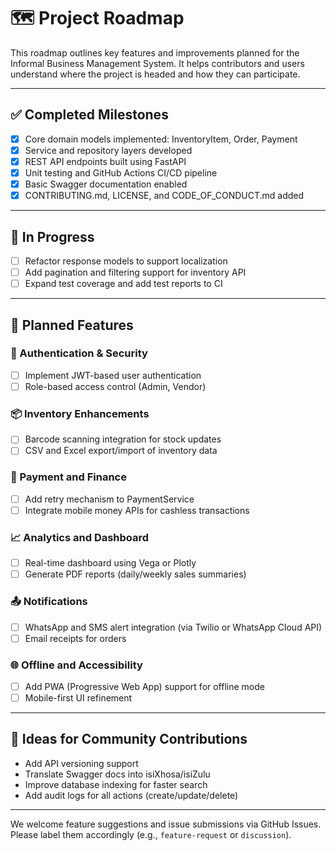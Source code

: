 # 🗺️ Project Roadmap

This roadmap outlines key features and improvements planned for the Informal Business Management System. It helps contributors and users understand where the project is headed and how they can participate.

---

## ✅ Completed Milestones

- [x] Core domain models implemented: InventoryItem, Order, Payment
- [x] Service and repository layers developed
- [x] REST API endpoints built using FastAPI
- [x] Unit testing and GitHub Actions CI/CD pipeline
- [x] Basic Swagger documentation enabled
- [x] CONTRIBUTING.md, LICENSE, and CODE_OF_CONDUCT.md added

---

## 🚧 In Progress

- [ ] Refactor response models to support localization
- [ ] Add pagination and filtering support for inventory API
- [ ] Expand test coverage and add test reports to CI

---

## 🧩 Planned Features

### 🔐 Authentication & Security
- [ ] Implement JWT-based user authentication
- [ ] Role-based access control (Admin, Vendor)

### 📦 Inventory Enhancements
- [ ] Barcode scanning integration for stock updates
- [ ] CSV and Excel export/import of inventory data

### 💸 Payment and Finance
- [ ] Add retry mechanism to PaymentService
- [ ] Integrate mobile money APIs for cashless transactions

### 📈 Analytics and Dashboard
- [ ] Real-time dashboard using Vega or Plotly
- [ ] Generate PDF reports (daily/weekly sales summaries)

### 📤 Notifications
- [ ] WhatsApp and SMS alert integration (via Twilio or WhatsApp Cloud API)
- [ ] Email receipts for orders

### 🌐 Offline and Accessibility
- [ ] Add PWA (Progressive Web App) support for offline mode
- [ ] Mobile-first UI refinement

---

## 📝 Ideas for Community Contributions

- Add API versioning support
- Translate Swagger docs into isiXhosa/isiZulu
- Improve database indexing for faster search
- Add audit logs for all actions (create/update/delete)

---

We welcome feature suggestions and issue submissions via GitHub Issues. Please label them accordingly (e.g., `feature-request` or `discussion`).
